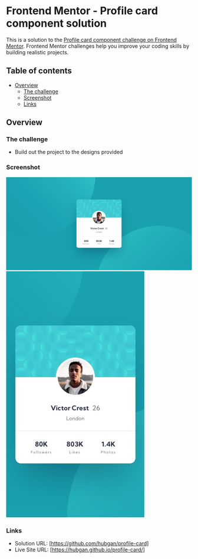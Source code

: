 # Frontend Mentor - Profile card component solution

This is a solution to the [Profile card component challenge on Frontend Mentor](https://www.frontendmentor.io/challenges/profile-card-component-cfArpWshJ). Frontend Mentor challenges help you improve your coding skills by building realistic projects. 

## Table of contents

- [Overview](#overview)
  - [The challenge](#the-challenge)
  - [Screenshot](#screenshot)
  - [Links](#links)

## Overview

### The challenge

- Build out the project to the designs provided

### Screenshot

![](./design/desktop-design.jpg)
![](./design/mobile-design.jpg)

### Links

- Solution URL: [https://github.com/hubgan/profile-card]
- Live Site URL: [https://hubgan.github.io/profile-card/]
